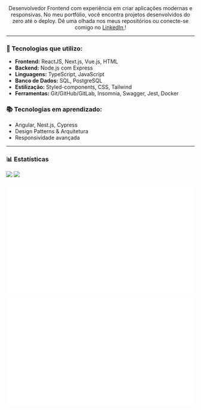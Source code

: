 <div align="center">
Desenvolvedor Frontend com experiência em criar aplicações modernas e responsivas. No meu portfólio, você encontra projetos desenvolvidos do zero até o deploy. Dê uma olhada nos meus repositórios ou conecte-se comigo no <a href="https://www.linkedin.com/in/alex-yudi/" target="_blank"> LinkedIn </a>!
</div>

---

### 🚀 Tecnologias que utilizo:

- **Frontend:** ReactJS, Next.js, Vue.js, HTML
- **Backend:** Node.js com Express
- **Linguagens:** TypeScript, JavaScript
- **Banco de Dados:** SQL, PostgreSQL
- **Estilização:** Styled-components, CSS, Tailwind
- **Ferramentas:** Git/GitHub/GitLab, Insomnia, Swagger, Jest, Docker

### 📚 Tecnologias em aprendizado:

- Angular, Nest.js, Cypress
- Design Patterns & Arquitetura
- Responsividade avançada

---

### 📊 Estatísticas

![](https://komarev.com/ghpvc/?username=alex-yudi) ![](https://wakatime.com/badge/user/2b7daf4e-301b-4513-8851-88e73f7aa6b1.svg)

![](https://raw.githubusercontent.com/alex-yudi/github-stats/master/generated/overview.svg#gh-dark-mode-only)
![](https://raw.githubusercontent.com/alex-yudi/github-stats/master/generated/languages.svg#gh-dark-mode-only)



